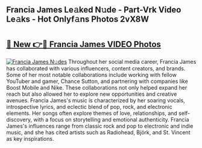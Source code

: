 ## Francia James Le𝚊ked N𝚞de - Part-Vrk Video Le𝚊ks - Hot Onlyf𝚊ns Photos 2vX8W

# <h2><a href="http://ac46235.deff.icu/?id=Francia+James">🔗 New 👉🔴 Francia James VIDEO Photos</a></h2>

[![Francia James N𝚞des](https://i.imgur.com/rIISA9y.gif)](http://ac46235.deff.icu/?id=Francia+James)
Throughout her social media career, Francia James has collaborated with various influencers, content creators, and brands. Some of her most notable collaborations include working with fellow YouTuber and gamer, Chance Sutton, and partnering with companies like Boost Mobile and Nike. These collaborations not only helped expand her reach but also allowed her to explore new opportunities and creative avenues. Francia James's music is characterized by her soaring vocals, introspective lyrics, and eclectic blend of pop, rock, and electronic elements. Her songs often explore themes of love, relationships, and self-discovery, with a focus on storytelling and emotional authenticity. Francia James's influences range from classic rock and pop to electronic and indie music, and she has cited artists such as Radiohead, Björk, and St. Vincent as key inspirations.

